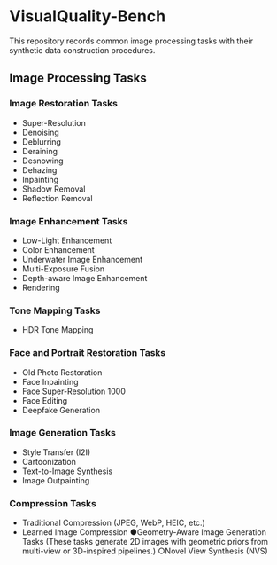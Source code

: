 # VisualQuality-Bench

This repository records common image processing tasks with their synthetic data construction procedures.

## Image Processing Tasks

### Image Restoration Tasks
- Super-Resolution
- Denoising
- Deblurring
- Deraining
- Desnowing
- Dehazing
- Inpainting
- Shadow Removal
- Reflection Removal

### Image Enhancement Tasks
- Low-Light Enhancement
- Color Enhancement
- Underwater Image Enhancement
- Multi-Exposure Fusion
- Depth-aware Image Enhancement
- Rendering

### Tone Mapping Tasks
- HDR Tone Mapping 

### Face and Portrait Restoration Tasks
- Old Photo Restoration
- Face Inpainting
- Face Super-Resolution 1000
- Face Editing
- Deepfake Generation

### Image Generation Tasks
- Style Transfer (I2I)
- Cartoonization
- Text-to-Image Synthesis
- Image Outpainting

### Compression Tasks
- Traditional Compression (JPEG, WebP, HEIC, etc.)
- Learned Image Compression
●Geometry-Aware Image Generation Tasks (These tasks generate 2D images with geometric priors from multi-view or 3D-inspired pipelines.)
○Novel View Synthesis (NVS)
